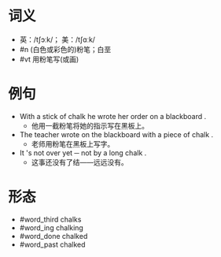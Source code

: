 # 词义
- 英：/tʃɔːk/； 美：/tʃɑːk/
- #n (白色或彩色的)粉笔；白垩
- #vt 用粉笔写(或画)
# 例句
- With a stick of chalk he wrote her order on a blackboard .
	- 他用一截粉笔将她的指示写在黑板上。
- The teacher wrote on the blackboard with a piece of chalk .
	- 老师用粉笔在黑板上写字。
- It 's not over yet ─ not by a long chalk .
	- 这事还没有了结——远远没有。
# 形态
- #word_third chalks
- #word_ing chalking
- #word_done chalked
- #word_past chalked
